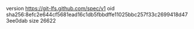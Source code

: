 version https://git-lfs.github.com/spec/v1
oid sha256:8efc2e644cf5681ead16c1db5fbbdffe11025bbc257f33c2699418d473ee0dab
size 26622
